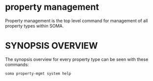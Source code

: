 # property management

Property management is the top level command for management of all
property types within SOMA.

# SYNOPSIS OVERVIEW

The synopsis overview for every property type can be seen with these
commands:

```
soma property-mgmt system help
```
